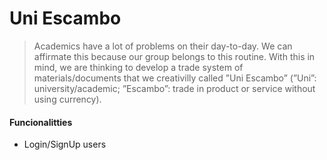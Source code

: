 # Uni Escambo

> Academics have a lot of problems on their day-to-day. We can affirmate this because our group belongs to this routine. With this in mind, we are thinking to develop a trade system of materials/documents that we creativilly called ”Uni Escambo” (”Uni”: university/academic; ”Escambo”: trade in product or service without using currency).

#### Funcionalitties
* Login/SignUp users


